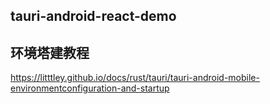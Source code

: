 ## tauri-android-react-demo
## 环境塔建教程

https://litttley.github.io/docs/rust/tauri/tauri-android-mobile-environmentconfiguration-and-startup